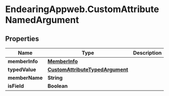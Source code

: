 # EndearingAppweb.CustomAttributeNamedArgument

## Properties
Name | Type | Description | Notes
------------ | ------------- | ------------- | -------------
**memberInfo** | [**MemberInfo**](MemberInfo.md) |  | [optional] 
**typedValue** | [**CustomAttributeTypedArgument**](CustomAttributeTypedArgument.md) |  | [optional] 
**memberName** | **String** |  | [optional] 
**isField** | **Boolean** |  | [optional] 
